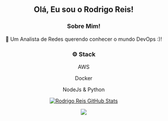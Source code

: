 <div align="center">
<h2>Olá, Eu sou o Rodrigo Reis!</h2>

<h3>  Sobre Mim! </h3>

  🙋 Um Analista de Redes querendo conhecer o mundo DevOps :)!
  
 

<h3>⚙️ Stack</h3>
  
  AWS
  
  Docker
  
  NodeJs & Python
  



[![Rodrigo Reis GitHub Stats](https://github-readme-stats.vercel.app/api?username=reisstech&show_icons=true)](https://github.com/reisstech)

 <a href="https://www.linkedin.com/in/rodrigo-reis99" target="_blank"><img src="https://img.shields.io/badge/-LinkedIn-%230077B5?style=for-the-badge&logo=linkedin&logoColor=white" target="_blank"></a> 
 
</div>



<!---
reisstech/reisstech is a ✨ special ✨ repository because its `README.md` (this file) appears on your GitHub profile.
You can click the Preview link to take a look at your changes.
--->

